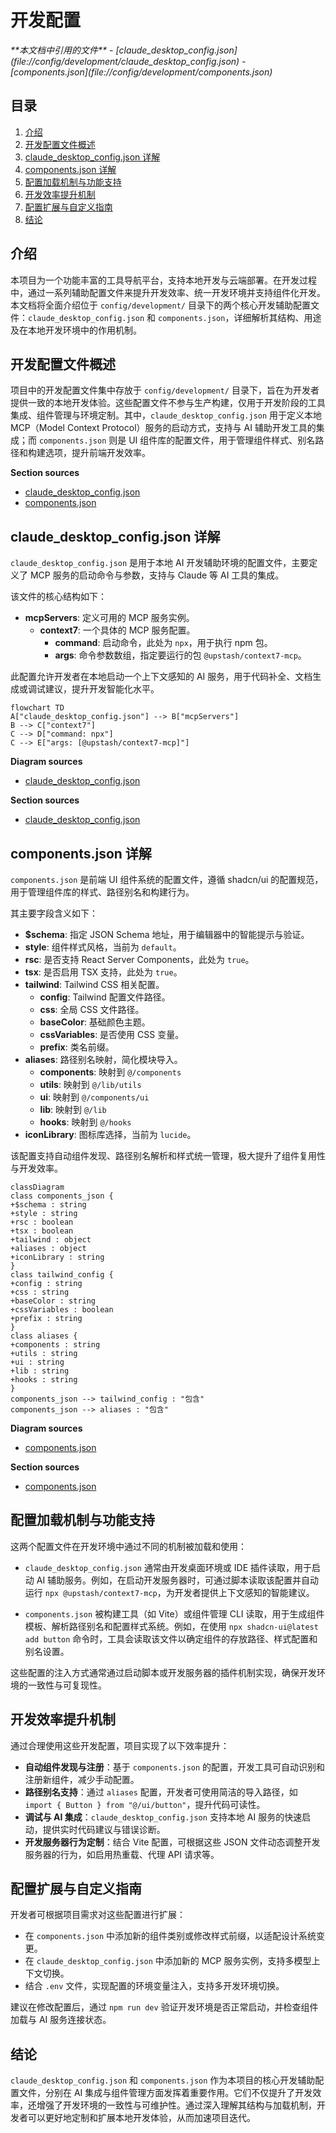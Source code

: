 # 开发配置

<cite>
**本文档中引用的文件**  
- [claude_desktop_config.json](file://config/development/claude_desktop_config.json)
- [components.json](file://config/development/components.json)
</cite>

## 目录
1. [介绍](#介绍)
2. [开发配置文件概述](#开发配置文件概述)
3. [claude_desktop_config.json 详解](#claude_desktop_configjson-详解)
4. [components.json 详解](#componentsjson-详解)
5. [配置加载机制与功能支持](#配置加载机制与功能支持)
6. [开发效率提升机制](#开发效率提升机制)
7. [配置扩展与自定义指南](#配置扩展与自定义指南)
8. [结论](#结论)

## 介绍
本项目为一个功能丰富的工具导航平台，支持本地开发与云端部署。在开发过程中，通过一系列辅助配置文件来提升开发效率、统一开发环境并支持组件化开发。本文档将全面介绍位于 `config/development/` 目录下的两个核心开发辅助配置文件：`claude_desktop_config.json` 和 `components.json`，详细解析其结构、用途及在本地开发环境中的作用机制。

## 开发配置文件概述
项目中的开发配置文件集中存放于 `config/development/` 目录下，旨在为开发者提供一致的本地开发体验。这些配置文件不参与生产构建，仅用于开发阶段的工具集成、组件管理与环境定制。其中，`claude_desktop_config.json` 用于定义本地 MCP（Model Context Protocol）服务的启动方式，支持与 AI 辅助开发工具的集成；而 `components.json` 则是 UI 组件库的配置文件，用于管理组件样式、别名路径和构建选项，提升前端开发效率。

**Section sources**
- [claude_desktop_config.json](file://config/development/claude_desktop_config.json#L1-L8)
- [components.json](file://config/development/components.json#L1-L20)

## claude_desktop_config.json 详解
`claude_desktop_config.json` 是用于本地 AI 开发辅助环境的配置文件，主要定义了 MCP 服务的启动命令与参数，支持与 Claude 等 AI 工具的集成。

该文件的核心结构如下：
- **mcpServers**: 定义可用的 MCP 服务实例。
  - **context7**: 一个具体的 MCP 服务配置。
    - **command**: 启动命令，此处为 `npx`，用于执行 npm 包。
    - **args**: 命令参数数组，指定要运行的包 `@upstash/context7-mcp`。

此配置允许开发者在本地启动一个上下文感知的 AI 服务，用于代码补全、文档生成或调试建议，提升开发智能化水平。

```mermaid
flowchart TD
A["claude_desktop_config.json"] --> B["mcpServers"]
B --> C["context7"]
C --> D["command: npx"]
C --> E["args: [@upstash/context7-mcp]"]
```

**Diagram sources**
- [claude_desktop_config.json](file://config/development/claude_desktop_config.json#L1-L8)

**Section sources**
- [claude_desktop_config.json](file://config/development/claude_desktop_config.json#L1-L8)

## components.json 详解
`components.json` 是前端 UI 组件系统的配置文件，遵循 shadcn/ui 的配置规范，用于管理组件库的样式、路径别名和构建行为。

其主要字段含义如下：
- **$schema**: 指定 JSON Schema 地址，用于编辑器中的智能提示与验证。
- **style**: 组件样式风格，当前为 `default`。
- **rsc**: 是否支持 React Server Components，此处为 `true`。
- **tsx**: 是否启用 TSX 支持，此处为 `true`。
- **tailwind**: Tailwind CSS 相关配置。
  - **config**: Tailwind 配置文件路径。
  - **css**: 全局 CSS 文件路径。
  - **baseColor**: 基础颜色主题。
  - **cssVariables**: 是否使用 CSS 变量。
  - **prefix**: 类名前缀。
- **aliases**: 路径别名映射，简化模块导入。
  - **components**: 映射到 `@/components`
  - **utils**: 映射到 `@/lib/utils`
  - **ui**: 映射到 `@/components/ui`
  - **lib**: 映射到 `@/lib`
  - **hooks**: 映射到 `@/hooks`
- **iconLibrary**: 图标库选择，当前为 `lucide`。

该配置支持自动组件发现、路径别名解析和样式统一管理，极大提升了组件复用性与开发效率。

```mermaid
classDiagram
class components_json {
+$schema : string
+style : string
+rsc : boolean
+tsx : boolean
+tailwind : object
+aliases : object
+iconLibrary : string
}
class tailwind_config {
+config : string
+css : string
+baseColor : string
+cssVariables : boolean
+prefix : string
}
class aliases {
+components : string
+utils : string
+ui : string
+lib : string
+hooks : string
}
components_json --> tailwind_config : "包含"
components_json --> aliases : "包含"
```

**Diagram sources**
- [components.json](file://config/development/components.json#L1-L20)

**Section sources**
- [components.json](file://config/development/components.json#L1-L20)

## 配置加载机制与功能支持
这两个配置文件在开发环境中通过不同的机制被加载和使用：

- `claude_desktop_config.json` 通常由开发桌面环境或 IDE 插件读取，用于启动 AI 辅助服务。例如，在启动开发服务器时，可通过脚本读取该配置并自动运行 `npx @upstash/context7-mcp`，为开发者提供上下文感知的智能建议。

- `components.json` 被构建工具（如 Vite）或组件管理 CLI 读取，用于生成组件模板、解析路径别名和配置样式系统。例如，在使用 `npx shadcn-ui@latest add button` 命令时，工具会读取该文件以确定组件的存放路径、样式配置和别名设置。

这些配置的注入方式通常通过启动脚本或开发服务器的插件机制实现，确保开发环境的一致性与可复现性。

## 开发效率提升机制
通过合理使用这些开发配置，项目实现了以下效率提升：
- **自动组件发现与注册**：基于 `components.json` 的配置，开发工具可自动识别和注册新组件，减少手动配置。
- **路径别名支持**：通过 `aliases` 配置，开发者可使用简洁的导入路径，如 `import { Button } from "@/ui/button"`，提升代码可读性。
- **调试与 AI 集成**：`claude_desktop_config.json` 支持本地 AI 服务的快速启动，提供实时代码建议与错误诊断。
- **开发服务器行为定制**：结合 Vite 配置，可根据这些 JSON 文件动态调整开发服务器的行为，如启用热重载、代理 API 请求等。

## 配置扩展与自定义指南
开发者可根据项目需求对这些配置进行扩展：
- 在 `components.json` 中添加新的组件类别或修改样式前缀，以适配设计系统变更。
- 在 `claude_desktop_config.json` 中添加新的 MCP 服务实例，支持多模型上下文切换。
- 结合 `.env` 文件，实现配置的环境变量注入，支持多开发环境切换。

建议在修改配置后，通过 `npm run dev` 验证开发环境是否正常启动，并检查组件加载与 AI 服务连接状态。

## 结论
`claude_desktop_config.json` 和 `components.json` 作为本项目的核心开发辅助配置文件，分别在 AI 集成与组件管理方面发挥着重要作用。它们不仅提升了开发效率，还增强了开发环境的一致性与可维护性。通过深入理解其结构与加载机制，开发者可以更好地定制和扩展本地开发体验，从而加速项目迭代。